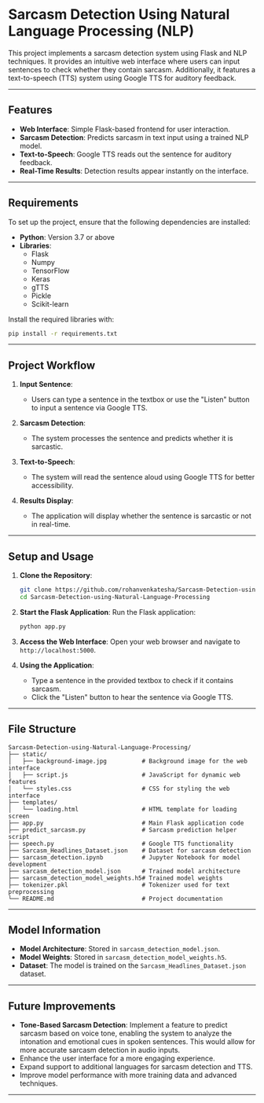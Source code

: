 # Sarcasm Detection Using Natural Language Processing (NLP)

This project implements a sarcasm detection system using Flask and NLP techniques. It provides an intuitive web interface where users can input sentences to check whether they contain sarcasm. Additionally, it features a text-to-speech (TTS) system using Google TTS for auditory feedback.

---

## Features

- **Web Interface**: Simple Flask-based frontend for user interaction.
- **Sarcasm Detection**: Predicts sarcasm in text input using a trained NLP model.
- **Text-to-Speech**: Google TTS reads out the sentence for auditory feedback.
- **Real-Time Results**: Detection results appear instantly on the interface.

---

## Requirements

To set up the project, ensure that the following dependencies are installed:

- **Python**: Version 3.7 or above
- **Libraries**:
  - Flask
  - Numpy
  - TensorFlow
  - Keras
  - gTTS
  - Pickle
  - Scikit-learn

Install the required libraries with:
```bash
pip install -r requirements.txt
```

---

## Project Workflow

1. **Input Sentence**: 
   - Users can type a sentence in the textbox or use the "Listen" button to input a sentence via Google TTS.
   
2. **Sarcasm Detection**: 
   - The system processes the sentence and predicts whether it is sarcastic.
   
3. **Text-to-Speech**: 
   - The system will read the sentence aloud using Google TTS for better accessibility.

4. **Results Display**: 
   - The application will display whether the sentence is sarcastic or not in real-time.

---

## Setup and Usage

1. **Clone the Repository**:
   ```bash
   git clone https://github.com/rohanvenkatesha/Sarcasm-Detection-using-Natural-Language-Processing
   cd Sarcasm-Detection-using-Natural-Language-Processing
   ```

2. **Start the Flask Application**:
   Run the Flask application:
   ```bash
   python app.py
   ```

3. **Access the Web Interface**:
   Open your web browser and navigate to `http://localhost:5000`.

4. **Using the Application**:
   - Type a sentence in the provided textbox to check if it contains sarcasm.
   - Click the "Listen" button to hear the sentence via Google TTS.

---

## File Structure

```plaintext
Sarcasm-Detection-using-Natural-Language-Processing/
├── static/
│   ├── background-image.jpg          # Background image for the web interface
│   ├── script.js                     # JavaScript for dynamic web features
│   └── styles.css                    # CSS for styling the web interface
├── templates/
│   └── loading.html                  # HTML template for loading screen
├── app.py                            # Main Flask application code
├── predict_sarcasm.py                # Sarcasm prediction helper script
├── speech.py                         # Google TTS functionality
├── Sarcasm_Headlines_Dataset.json    # Dataset for sarcasm detection
├── sarcasm_detection.ipynb           # Jupyter Notebook for model development
├── sarcasm_detection_model.json      # Trained model architecture
├── sarcasm_detection_model_weights.h5# Trained model weights
├── tokenizer.pkl                     # Tokenizer used for text preprocessing
└── README.md                         # Project documentation
```

---

## Model Information

- **Model Architecture**: Stored in `sarcasm_detection_model.json`.
- **Model Weights**: Stored in `sarcasm_detection_model_weights.h5`.
- **Dataset**: The model is trained on the `Sarcasm_Headlines_Dataset.json` dataset.

---

## Future Improvements

- **Tone-Based Sarcasm Detection**: Implement a feature to predict sarcasm based on voice tone, enabling the system to analyze the intonation and emotional cues in spoken sentences. This would allow for more accurate sarcasm detection in audio inputs.
- Enhance the user interface for a more engaging experience.
- Expand support to additional languages for sarcasm detection and TTS.
- Improve model performance with more training data and advanced techniques.

---
